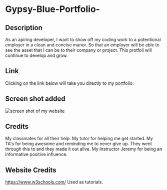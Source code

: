 # Gypsy-Blue-Portfolio-

## Description

As an apiring developer, I want to show off my coding work to a 
potentional employer in a clean and concise manor. 
So that an employer will be able to see the asset that I can be to their company or project. This protfoli will continue to develop and grow.  

## Link 
Clicking on the link below will take you directly to my portfolio:


## Screen shot added 
![screen shot of my website](./assets/images/screenshot-gitportfolio.png)

## Credits
My classmates for all their help. 
My tutor for helping me get started.
My TA's for being awesome and reminding me to never give up. They went through this to and they made it out alive. 
My Instructor Jeremy for being an informative positive influence.

## Website Credits 
https://www.w3schools.com/  Used as tutorials.
